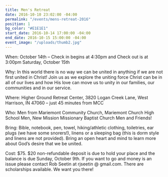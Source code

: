 ```yaml
---
title: Men's Retreat
date: 2016-10-10 23:02:00 -04:00
permalink: "/events/mens-retreat-2016"
position: 1
bg_color: "#E1E1E1"
start_date: 2016-10-14 17:00:00 -04:00
end_date: 2016-10-15 15:00:00 -04:00
event_image: "/uploads/thumb2.jpg"
---
```


When: October 14th – Check in begins at 4:30pm and Check out is at 3:00pm Saturday, October 15th

Why: In this world there is no way we can be united in anything if we are not first united in Christ! Join us as we explore the uniting force Christ can be in all of our lives and how His love can move us to unity in our families, our communities and in our service.

Where: Higher Ground Retreat Center, 3820 Logan Creek Lane, West Harrison, IN 47060 – just 45 minutes from MCC

Who: Men from Mariemont Community Church, Mariemont Church High School Men, New Mission Missionary Baptist Church Men and Friends!

Bring: Bible, notebook, pen, towel, hiking/athletic clothing, toiletries, ear plugs (we have some snorers!), linens or a sleeping bag (this is dorm style and linens are not provided). Bring an open heart and mind to learn more about God’s desire that we be united.

Cost: $75. $20 non-refundable deposit is due to hold your place and the balance is due Sunday, October 9th. If you want to go and money is an issue please contact Rob Seetin at rjseetin @ gmail.com. There are scholarships available. We want you there!